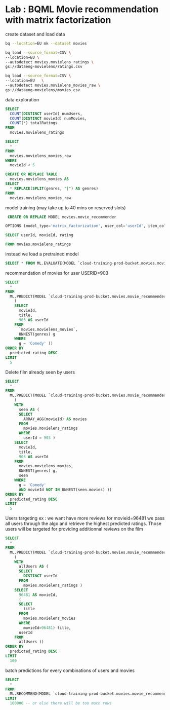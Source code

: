 # Lab : BQML Movie recommendation with matrix factorization

create dataset and load data

```bash
bq --location=EU mk --dataset movies

bq load --source_format=CSV \
--location=EU \
--autodetect movies.movielens_ratings \
gs://dataeng-movielens/ratings.csv

bq load --source_format=CSV \
--location=EU   \
--autodetect movies.movielens_movies_raw \
gs://dataeng-movielens/movies.csv
```

data exploration

```sql
SELECT
  COUNT(DISTINCT userId) numUsers,
  COUNT(DISTINCT movieId) numMovies,
  COUNT(*) totalRatings
FROM
  movies.movielens_ratings
```

```sql
SELECT
  *
FROM
  movies.movielens_movies_raw
WHERE
  movieId < 5
```

```sql
CREATE OR REPLACE TABLE
  movies.movielens_movies AS
SELECT
  * REPLACE(SPLIT(genres, "|") AS genres)
FROM
  movies.movielens_movies_raw
```

model training (may take up to 40 mins on reserved slots)

```sql
 CREATE OR REPLACE MODEL movies.movie_recommender

OPTIONS (model_type='matrix_factorization', user_col='userId', item_col='movieId', rating_col='rating', l2_reg=0.2, num_factors=16) AS

SELECT userId, movieId, rating

FROM movies.movielens_ratings
```

instead we load a pretrained model

```sql
SELECT * FROM ML.EVALUATE(MODEL `cloud-training-prod-bucket.movies.movie_recommender`)
```

recommendation of movies for user USERID=903
```sql
SELECT
  *
FROM
  ML.PREDICT(MODEL `cloud-training-prod-bucket.movies.movie_recommender`,
    (
    SELECT
      movieId,
      title,
      903 AS userId
    FROM
      `movies.movielens_movies`,
      UNNEST(genres) g
    WHERE
      g = 'Comedy' ))
ORDER BY
  predicted_rating DESC
LIMIT
  5  
```

Delete film already seen by users

```sql
SELECT
  *
FROM
  ML.PREDICT(MODEL `cloud-training-prod-bucket.movies.movie_recommender`,
    (
    WITH
      seen AS (
      SELECT
        ARRAY_AGG(movieId) AS movies
      FROM
        movies.movielens_ratings
      WHERE
        userId = 903 )
    SELECT
      movieId,
      title,
      903 AS userId
    FROM
      movies.movielens_movies,
      UNNEST(genres) g,
      seen
    WHERE
      g = 'Comedy'
      AND movieId NOT IN UNNEST(seen.movies) ))
ORDER BY
  predicted_rating DESC
LIMIT
  5
```

Users targeting ex : we want have more reviews for movieid=96481
we pass all users through the algo and retrieve the highest predicted ratings.
Those users will be targeted for providing additionnal reviews on the film

```sql
SELECT
  *
FROM
  ML.PREDICT(MODEL `cloud-training-prod-bucket.movies.movie_recommender`,
    (
    WITH
      allUsers AS (
      SELECT
        DISTINCT userId
      FROM
        movies.movielens_ratings )
    SELECT
      96481 AS movieId,
      (
      SELECT
        title
      FROM
        movies.movielens_movies
      WHERE
        movieId=96481) title,
      userId
    FROM
      allUsers ))
ORDER BY
  predicted_rating DESC
LIMIT
  100
```

batch predictions for every combinations of users and movies

```sql
SELECT
  *
FROM
  ML.RECOMMEND(MODEL `cloud-training-prod-bucket.movies.movie_recommender`)
LIMIT 
  100000 -- or else there will be too much rows
```
